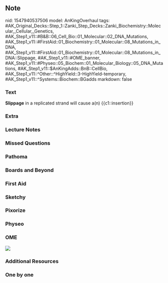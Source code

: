 ## Note
nid: 1547940537506
model: AnKingOverhaul
tags: #AK_Original_Decks::Step_1::Zanki_Step_Decks::Zanki_Biochemistry::Molecular,_Cellular,_Genetics, #AK_Step1_v11::#B&B::06_Cell_Bio::01_Molecular::02_DNA_Mutations, #AK_Step1_v11::#FirstAid::01_Biochemistry::01_Molecular::08_Mutations_in_DNA, #AK_Step1_v11::#FirstAid::01_Biochemistry::01_Molecular::08_Mutations_in_DNA::Slippage, #AK_Step1_v11::#OME_banner, #AK_Step1_v11::#Physeo::05_Biochem::01_Molecular_Biology::05_DNA_Mutations, #AK_Step1_v11::$AnKingAdds::BnB::CellBio, #AK_Step1_v11::^Other::^HighYield::3-HighYield-temporary, #AK_Step1_v11::^Systems::Biochem::BGadds
markdown: false

### Text
<b>Slippage</b> in a replicated strand will cause a(n)
{{c1::insertion}}

### Extra


### Lecture Notes


### Missed Questions


### Pathoma


### Boards and Beyond


### First Aid


### Sketchy


### Pixorize


### Physeo


### OME
<div class="ome-widget">
  <a href="https://onlinemeded.org?ref=anki"><img src=
  "_OME_AnkiFlashcards_General_4.png"></a>
</div>

### Additional Resources


### One by one

